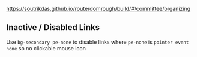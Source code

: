 https://soutrikdas.github.io/routerdomrough/build/#/committee/organizing



## Inactive / Disabled Links 
Use 
`bg-secondary pe-none` to disable links 
where `pe-none` is `pointer event none` so no clickable mouse icon